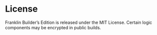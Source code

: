 # License

Franklin Builder’s Edition is released under the MIT License.
Certain logic components may be encrypted in public builds.